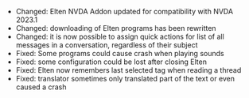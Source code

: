 - Changed: Elten NVDA Addon updated for compatibility with NVDA 2023.1
- Changed: downloading of Elten programs has been rewritten
- Changed: it is now possible to assign quick actions for list of all messages in a conversation, regardless of their subject
- Fixed: Some programs could cause crash when playing sounds
- Fixed: some configuration could be lost after closing Elten
- Fixed: Elten now remembers last selected tag when reading a thread
- Fixed: translator sometimes only translated part of the text or even caused a crash
